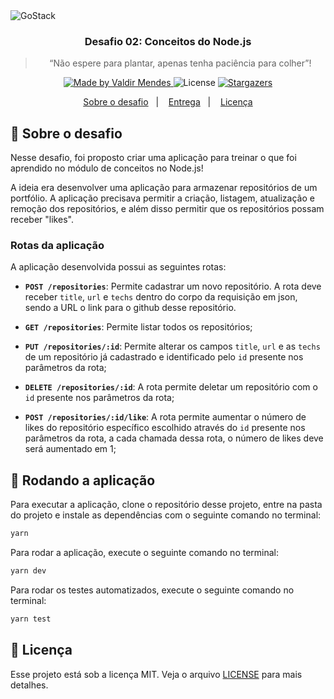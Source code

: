<img alt="GoStack" src="https://storage.googleapis.com/golden-wind/bootcamp-gostack/header-desafios.png" />

<h3 align="center">
  Desafio 02: Conceitos do Node.js
</h3>

<blockquote align="center">“Não espere para plantar, apenas tenha paciência para colher”!</blockquote>

<p align="center">
  <a href="https://rocketseat.com.br">
    <img alt="Made by Valdir Mendes" src="https://img.shields.io/badge/made%20by-Valdir%20Mendes-%2304D361">
  </a>

  <img alt="License" src="https://img.shields.io/badge/license-MIT-%2304D361">

  <a href="https://github.com/valdirmendesdev/gostack-conceitos-nodejs/stargazers">
    <img alt="Stargazers" src="https://img.shields.io/github/stars/valdirmendesdev/gostack-conceitos-nodejs?style=social">
  </a>
</p>

<p align="center">
  <a href="#rocket-sobre-o-desafio">Sobre o desafio</a>&nbsp;&nbsp;&nbsp;|&nbsp;&nbsp;&nbsp;
  <a href="#calendar-entrega">Entrega</a>&nbsp;&nbsp;&nbsp;|&nbsp;&nbsp;&nbsp;
  <a href="#memo-licença">Licença</a>
</p>

## :rocket: Sobre o desafio

Nesse desafio, foi proposto criar uma aplicação para treinar o que foi aprendido no módulo de conceitos no Node.js!

A ideia era desenvolver uma aplicação para armazenar repositórios de um portfólio. A aplicação precisava permitir a criação, listagem, atualização e remoção dos repositórios, e além disso permitir que os repositórios possam receber "likes".

### Rotas da aplicação

A aplicação desenvolvida possui as seguintes rotas:

- **`POST /repositories`**: Permite cadastrar um novo repositório. A rota deve receber `title`, `url` e `techs` dentro do corpo da requisição em json, sendo a URL o link para o github desse repositório.

- **`GET /repositories`**: Permite listar todos os repositórios;

- **`PUT /repositories/:id`**: Permite alterar os campos `title`, `url` e as `techs` de um repositório já cadastrado e identificado pelo `id` presente nos parâmetros da rota;

- **`DELETE /repositories/:id`**: A rota permite deletar um repositório com o `id` presente nos parâmetros da rota;

- **`POST /repositories/:id/like`**: A rota permite aumentar o número de likes do repositório específico escolhido através do `id` presente nos parâmetros da rota, a cada chamada dessa rota, o número de likes deve será aumentado em 1;

## :running: Rodando a aplicação

Para executar a aplicação, clone o repositório desse projeto, entre na pasta do projeto e instale as dependências com o seguinte comando no terminal:

```bash
yarn
```

Para rodar a aplicação, execute o seguinte comando no terminal:

```bash
yarn dev
```

Para rodar os testes automatizados, execute o seguinte comando no terminal:

```bash
yarn test
```

## :memo: Licença

Esse projeto está sob a licença MIT. Veja o arquivo [LICENSE](LICENSE) para mais detalhes.